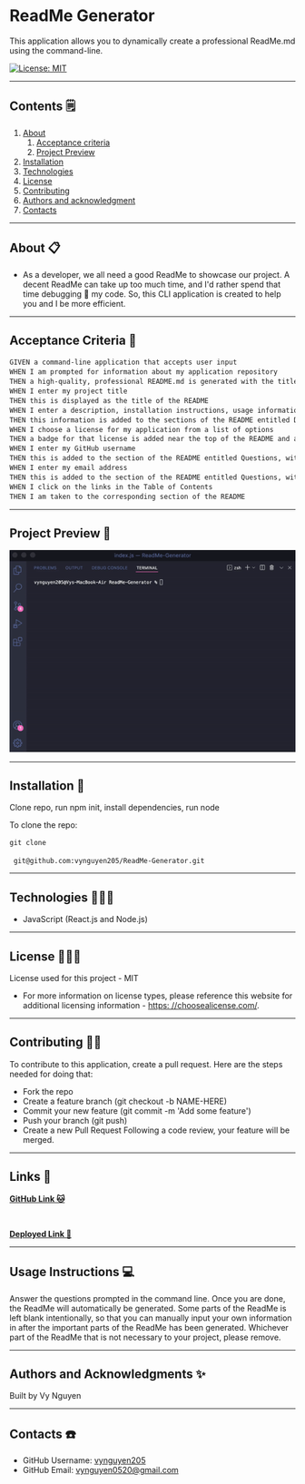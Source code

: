 
# ReadMe Generator

   This application allows you to dynamically create a professional ReadMe.md using the command-line.

  [![License: MIT](https://img.shields.io/badge/License-MIT-yellow.svg)](https://opensource.org/licenses/MIT)

---

## Contents 🗒

1. [About](#about)
    1. [Acceptance criteria](#acceptance%20criteria)
    2. [Project Preview](#project%20preview)
2. [Installation](#installation)
3. [Technologies](#technologies)
4. [License](#license)
5. [Contributing](#contributing)
6. [Authors and acknowledgment](#authors%20and%20acknowledgment)
7. [Contacts](#contacts)

---

## About 📋

- As a developer, we all need a good ReadMe to showcase our project. A decent ReadMe can take up too much time, and I'd rather spend that time debugging 🐛  my code. So, this CLI application is created to help you and I be more efficient.

---


## Acceptance Criteria 🌈

```md
GIVEN a command-line application that accepts user input
WHEN I am prompted for information about my application repository
THEN a high-quality, professional README.md is generated with the title of my project and sections entitled Description, Table of Contents, Installation, Usage, License, Contributing, Tests, and Questions
WHEN I enter my project title
THEN this is displayed as the title of the README
WHEN I enter a description, installation instructions, usage information, contribution guidelines, and test instructions
THEN this information is added to the sections of the README entitled Description, Installation, Usage, Contributing, and Tests
WHEN I choose a license for my application from a list of options
THEN a badge for that license is added near the top of the README and a notice is added to the section of the README entitled License that explains which license the application is covered under
WHEN I enter my GitHub username
THEN this is added to the section of the README entitled Questions, with a link to my GitHub profile
WHEN I enter my email address
THEN this is added to the section of the README entitled Questions, with instructions on how to reach me with additional questions
WHEN I click on the links in the Table of Contents
THEN I am taken to the corresponding section of the README
```

---

## Project Preview 📸

![Visual](/assets/GIF/ReadMeGen-SC.gif)

---

## Installation 📀

  Clone repo, run npm init, install dependencies, run node

  To clone the repo:

    git clone 
    
     git@github.com:vynguyen205/ReadMe-Generator.git

---

## Technologies 👩🏻‍🔧

- JavaScript (React.js and Node.js)

---

## License 👮🏻‍♀️
  License used for this project - MIT
  * For more information on license types, please reference this website
  for additional licensing information - [https: //choosealicense.com/](https://choosealicense.com/).

---

## Contributing 💃🏻

To contribute to this application, create a pull request.
  Here are the steps needed for doing that:
  - Fork the repo
  - Create a feature branch (git checkout -b NAME-HERE)
  - Commit your new feature (git commit -m 'Add some feature')
  - Push your branch (git push)
  - Create a new Pull Request
  Following a code review, your feature will be merged.

---

## Links 🔗 

**[GitHub Link 🐱](https://github.com/vynguyen205/ReadMe-Generator/tree/main)**

<br>

**[Deployed Link 👀](none)**

---

## Usage Instructions 💻

Answer the questions prompted in the command line. Once you are done, the ReadMe will automatically be generated. Some parts of the ReadMe is left blank intentionally, so that you can manually input your own information in after the important parts of the ReadMe has been generated. Whichever part of the ReadMe that is not necessary to your project, please remove.

---

## Authors and Acknowledgments ✨

Built by Vy Nguyen

---

## Contacts ☎️

- GitHub Username: [vynguyen205](https://github.com/vynguyen205)
- GitHub Email: vynguyen0520@gmail.com
  
